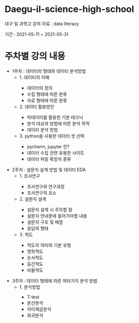 # Daegu-il-science-high-school
대구 일 과학고 강의 자료 : data literacy

<p>
  기간 : 2021-05-11 ~ 2021-05-31
  </p>
 
 
<h1>
  주차별 강의 내용
  </h1>
  
  <ul>
    <li> 1주차 : 데이터의 형태와 데이터 분석방법 </a>
    <ul>
      <li> 1. 데이터의 이해  </li>
        <ul>
          <li>데이터의 정의</li>
          <li>수집 형태에 따른 분류</li>
          <li>자료 형태에 따른 분류</li>
        </ul>
      <li> 2. 데이터 활용방안 </li>
        <ul>
          <li>빅데이터를 활용한 기본 테크닉</li>
          <li>분석 대상과 방법에 따른 분석 목적</li>
          <li>데이터 분석 방법</li>
        </ul>
      <li> 3. python을 사용한 데이터 셋 선택 </li>
        <ul>
          <li>pycharm, jupyter 란?</li>
          <li>데이터 수집 관련 유용한 사이트</li>
          <li>데이터 파일 확장자 종류</li>
        </ul>
    </ul>
  </ul>

  <ul>
    <li> 2주차 : 설문지 설계 방법 및 데이터 EDA </a>
    <ul>
      <li> 1. 조사연구  </li>
        <ul>
          <li>조사연구와 연구과정</li>
          <li>조사연구의 요소</li>
        </ul>
      <li> 2. 설문지 설계 </li>
        <ul>
          <li>설문지 설계 시 주의할 점</li>
          <li>설문지 안내문에 들어가야할 내용</li>
          <li>설문지 구조 및 배열</li>
          <li>응담의 형태</li>
        </ul>
      <li> 3. 척도 </li>
        <ul>
          <li>척도의 의미와 기본 유형</li>
          <li>명목척도</li>
          <li>순서척도</li>
          <li>등간척도</li>
          <li>비율척도</li>
        </ul>
    </ul>
  </ul>


  <ul>
    <li> 3주차 : 데이터 형태에 따른 여러가지 분석 방법 </a>
    <ul>
      <li> 1. 분석방법 </li>
        <ul>
          <li>T-test</li>
          <li>분산분석</li>
          <li>카이제곱분석</li>
          <li>회귀분석</li>
        </ul>
    </ul>
  </ul>
  
  
